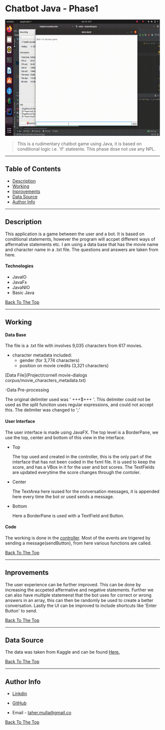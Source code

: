 # Chatbot Java - Phase1

![Project Image](ChatbotPhase1NoAudio.gif)

> This is a rudimentary chatbot game using Java, it is based on conditional logic i.e. 'if' stateents. This phase dose not use any NPL.

---

## Table of Contents

- [Description](#description)
- [Working](#working)
- [Inprovements](#inprovements)
- [Data Source](#data-source)
- [Author Info](#author-info)

---

## Description

This application is a game between the user and a bot. It is based on conditional statements, however the program will accpet different ways of affermative statements etc. I am using a data base that has the movie name and character name in a .txt file. The questions and answers are taken from here.

#### Technologies

- JavaIO
- JavaFx
- JavaNIO
- Basic Java

[Back To The Top](#Chatbot-Java--Phase1)

---

## Working

#### Data Base

  The file is a .txt file with involves 9,035 characters from 617 movies. 
  - character metadata included:
  	  - gender (for 3,774 characters)
	  - position on movie credits (3,321 characters)

  [Data File](Project/cornell movie-dialogs corpus/movie_characters_metadata.txt)

  -Data Pre-processing 
	
  The original delimiter used was ' +++$+++ '. This delimiter could not be used as the split function uses regular expressions, and could not accept this. The delimiter was changed to ';'

#### User Interface 
  The user interface is made using JavaFX. The top level is a BorderPane, we use the top, center and bottom of this view in the interface. 

  - Top

	  The top used and created in the controller, this is the only part of the interface that has not been coded in the fxml file. It is used to keep the score, and has a VBox in it for the user and bot scores. The TextFields are updated everytime the score changes through the contoler. 

  - Center 

	  The TextArea here isused for the conversation messages, it is appended here every time the bot or used sends a message.

  - Bottom

 	  Here a BorderPane is used with a TextField and  Button. 

#### Code
  The working is done in the [controller](Project/src/sample/Controller.java). Most of the events are trigered by sending a message(sendButton), from here various functions are called.

[Back To The Top](#Chatbot-Java--Phase1)

---

## Inprovements

The user experience can be further improved. This can be done by increasing the accpeted affermative and negative statements. Further we can also have multiple statemenst that the bot uses for correct or wrong answers in an array, this can then be randomly be used to create a better conversation. Lastly the UI can be improved to include shortcuts like 'Enter Button' to send. 

[Back To The Top](#Chatbot-Java--Phase1)

---

## Data Source

The data was taken from Kaggle and can be found [Here.](https://www.kaggle.com/fungusamongus/chatbot-data)

[Back To The Top](#Chatbot-Java--Phase1)

---

## Author Info

 - [Linkdin](www.linkedin.com/in/taher-mulla-8b9546136) 

 - [GitHub](https://github.com/taher-mulla)

 - Email - taher.mulla@gmail.co

[Back To The Top](#Chatbot-Java--Phase1)
